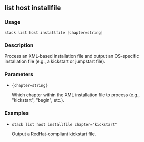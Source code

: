 ## list host installfile

### Usage

`stack list host installfile [chapter=string]`

### Description


Process an XML-based installation file and output an OS-specific
installation file (e.g., a kickstart or jumpstart file).



### Parameters
* `{chapter=string}`

   Which chapter within the XML installation file to process (e.g.,
	"kickstart", "begin", etc.).

### Examples

* `stack list host installfile chapter="kickstart"`

   Output a RedHat-compliant kickstart file.



